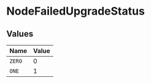 # NodeFailedUpgradeStatus


## Values

| Name   | Value  |
| ------ | ------ |
| `ZERO` | 0      |
| `ONE`  | 1      |